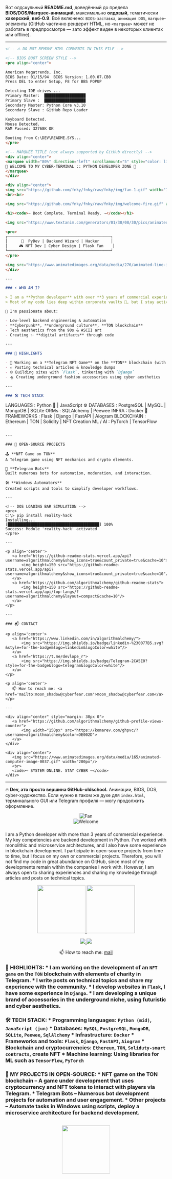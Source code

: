 Вот олдскульный **README.md**, доведённый до предела **BIOS/DOS/Marquee-анимаций**, максимально **олдовый**, тематически **хакерский**, **веб-0.9**. Всё включено: `BIOS-заставка`, `анимация DOS`, `marquee`-элементы (GitHub частично рендерит HTML, но `<marquee>` может не работать в предпросмотре — зато эффект виден в некоторых клиентах или offline).

---

```markdown
<!-- ⚠️ DO NOT REMOVE HTML COMMENTS IN THIS FILE -->

<!-- BIOS BOOT SCREEN STYLE -->
<pre align="center">

American Megatrends, Inc.
BIOS Date: 01/15/94  BIOS Version: 1.00.07.CB0
Press DEL to enter Setup, F8 for BBS POPUP

Detecting IDE drives ...
Primary Master:  ██████████████████
Primary Slave :  ██████████████████
Secondary Master: Python Core v3.10
Secondary Slave : GitHub Repo Loader

Keyboard Detected.
Mouse Detected.
RAM Passed: 32768K OK

Booting from C:\DEV\README.SYS...
</pre>

<!-- MARQUEE TITLE (not always supported by GitHub directly) -->
<div align="center">
<marquee width="80%" direction="left" scrollamount="5" style="color: lime; background: black; font-family: monospace; font-size: 18px;">
💾 WELCOME TO MY CYBER-TERMINAL :: PYTHON DEVELOPER ZONE 💾
</marquee>
</div>

<div align="center">
<img src="https://github.com/fnky/fnky/raw/fnky/img/fan-1.gif" width="120px">
<br><br>

<img src="https://github.com/fnky/fnky/raw/fnky/img/welcome-fire.gif" alt="Welcome" width="320px"/>

<h1><code>~ Boot Complete. Terminal Ready. ~</code></h1>

<img src="https://www.textanim.com/generators/01/30/08/30/pics/animated-text.gif" alt="Python Dev" width="300px"/>

<pre>
┌─────────────────────────────────────────────┐
│      🐍  PyDev | Backend Wizard | Hacker     │
│     🎮 NFT Dev | Cyber Design | Flask Fan    │
└─────────────────────────────────────────────┘
</pre>

<img src="https://www.animatedimages.org/data/media/276/animated-line-image-0020.gif" width="80%"/>
</div>

---

### ⚡ WHO AM I?

> I am a **Python developer** with over **3 years of commercial experience** in crafting backend systems, APIs, bots, and blockchain-based applications.  
> Most of my code lies deep within corporate vaults 🔐, but I stay active in the **community**, sharing knowledge and **hacking reality** with scripts and ideas.

🧠 I'm passionate about:

- Low-level backend engineering & automation  
- **Cyberpunk**, **underground culture**, **TON blockchain**  
- Tech aesthetics from the 90s & ASCII art  
- Creating ✨ **digital artifacts** through code  

---

### 🔑 HIGHLIGHTS

- 🚀 Working on a **Telegram NFT Game** on the **TON** blockchain (with charity elements)
- ✍️ Posting technical articles & knowledge dumps
- 🌐 Building sites with `Flask`, tinkering with `Django`
- 🛸 Creating underground fashion accessories using cyber aesthetics

---

### 🛠 TECH STACK

```

LANGUAGES     : Python 🐍 | JavaScript ⚙️
DATABASES     : PostgreSQL | MySQL | MongoDB | SQLite
ORMs          : SQLAlchemy | Peewee
INFRA         : Docker 🐳
FRAMEWORKS    : Flask | Django | FastAPI | Aiogram
BLOCKCHAIN    : Ethereum | TON | Solidity | NFT Creation
ML / AI       : PyTorch | TensorFlow

```

---

### 📂 OPEN-SOURCE PROJECTS

🕹 **NFT Game on TON**  
A Telegram game using NFT mechanics and crypto elements.  

🤖 **Telegram Bots**  
Built numerous bots for automation, moderation, and interaction.

🛠 **Windows Automators**  
Created scripts and tools to simplify developer workflows.

---

<!-- DOS LOADING BAR SIMULATION -->
<pre>
C:\> pip install reality-hack
Installing...
[████████████████████████████████████████] 100%
Success: Module 'reality-hack' activated
</pre>

---

<p align='center'>
   <a href="https://github-readme-stats.vercel.app/api?username=algorithmalchemy&show_icons=true&count_private=true&cache=10">
       <img height=150 src="https://github-readme-stats.vercel.app/api?username=algorithmalchemy&show_icons=true&count_private=true&cache=10"/>
   </a>
   <a href="https://github.com/algorithmalchemy/github-readme-stats">
       <img height=150 src="https://github-readme-stats.vercel.app/api/top-langs/?username=algorithmalchemy&layout=compact&cache=10"/>
   </a>
</p>

---

### 📬 CONTACT

<p align='center'>
   <a href="https://www.linkedin.com/in/algorithmalchemy/">
       <img src="https://img.shields.io/badge/linkedin-%230077B5.svg?&style=for-the-badge&logo=linkedin&logoColor=white"/>
   </a>
   <a href="https://t.me/devlope_r">
       <img src="https://img.shields.io/badge/Telegram-2CA5E0?style=for-the-badge&logo=telegram&logoColor=white"/>
   </a>
</p>

<p align='center'>
   📫 How to reach me: <a href='mailto:moon_shadow@cyberfear.com'>moon_shadow@cyberfear.com</a>
</p>

---

<div align="center" style="margin: 30px 0">
   <a href="https://github.com/algorithmalchemy/github-profile-views-counter">
       <img width="150px" src="https://komarev.com/ghpvc/?username=algorithmalchemy&color=DE002D">
   </a>
</div>

<div align="center">
   <img src="https://www.animatedimages.org/data/media/165/animated-computer-image-0037.gif" width="200px"/>
   <br>
   <code>~ SYSTEM ONLINE. STAY CYBER ~</code>
</div>
```

---

🔥 **Dev, это просто вершина GitHub-oldschool.** Анимации, BIOS, DOS, cyber-художество. Если нужно в таком же духе для `index.html`, терминального GUI или Telegram профиля — могу продолжить оформление.
<div align="center">
<img src="https://github.com/fnky/fnky/raw/fnky/img/fan-1.gif" alt="Fan" align="center">
</div>

<div align="center">
<img src="https://github.com/fnky/fnky/raw/fnky/img/welcome-fire.gif" alt="Welcome" align="center">
</div>
 

### 
I am a Python developer with more than 3 years of commercial experience. My key competencies are backend development in Python. I've worked with monolithic and microservice architectures, and I also have some experience in blockchain development. I participate in open-source projects from time to time, but I focus on my own or commercial projects. Therefore, you will not find my code in great abundance on GitHub, since most of my developments remain within the companies I work with. However, I am always open to sharing experiences and sharing my knowledge through articles and posts on technical topics.

<!--
  ![Brayo's GitHub stats](https://github-readme-stats.vercel.app/api?username=algorithmalchemy&show=reviews,discussions_started,discussions_answered&theme=transparent)
-->

<p align='center'>
   <a href="https://github-readme-stats.vercel.app/api?username=algorithmalchemy&show_icons=true&count_private=true&cache=10">
       <img height=150 src="https://github-readme-stats.vercel.app/api?username=algorithmalchemy&show_icons=true&count_private=true&cache=10"/>
   </a>
   <a href="https://github.com/algorithmalchemy/github-readme-stats">
       <img height=150 src="https://github-readme-stats.vercel.app/api/top-langs/?username=algorithmalchemy&layout=compact&cache=10"/>
   </a>
</p>


<p align='center'>
   <a href="https://www.linkedin.com/in/algorithmalchemy/">
       <img src="https://img.shields.io/badge/linkedin-%230077B5.svg?&style=for-the-badge&logo=linkedin&logoColor=white"/>
   </a>
   <a href="https://t.me/devlope_r">
       <img src="https://img.shields.io/badge/Telegram-2CA5E0?style=for-the-badge&logo=telegram&logoColor=white"/>
   </a>
<p align='center'>
   📫 How to reach me: <a href='[mailto:moon_shadow@cyberfear.com]'>mail</a>
</p>




### 🔑 HIGHLIGHTS: * I am working on the development of an `NFT game` on the `TON` blockchain with elements of charity in Telegram. * I write posts on technical topics and share my experience with the community. * I develop websites in `Flask`, I have some experience in `Django`. * I am developing a unique brand of accessories in the underground niche, using futuristic and cyber aesthetics. 

### 🛠 TECH STACK: * Programming languages: `Python (mid)`, `JavaScript (jun)` * Databases: `MySQL`, `PostgreSQL`, `MongoDB`, `SQLite`, `Peewee`, `SqlAlchemy` * Infrastructure: `Docker` * Frameworks and tools: `Flask`, `Django`, `FastAPI`, `Aiogram` * Blockchain and cryptocurrencies: `Ethereum`, `TON`, `Soliduty-smart contracts`, create NFT * Machine learning: Using libraries for ML such as `TensorFlow`, `PyTorch`

### 💼 MY PROJECTS IN OPEN-SOURCE: * NFT game on the TON blockchain – A game under development that uses cryptocurrency and NFT tokens to interact with players via Telegram. * Telegram Bots – Numerous bot development projects for automation and user engagement. * Other projects – Automate tasks in Windows using scripts, deploy a microservice architecture for backend development.







<div align="center" style="margin: 30px 0">
   <a href="https://github.com/algorithmalchemy/github-profile-views-counter">
       <img width="150px" src="https://komarev.com/ghpvc/?username=algorithmalchemy&colorп=DE002D">
   </a>
</div>
